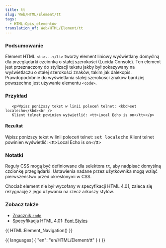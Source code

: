 ```yaml
---
title: tt
slug: Web/HTML/Element/tt
tags:
  - HTML:Opis_elementów
translation_of: Web/HTML/Element/tt
---
```

### Podsumowanie

Element HTML `<tt>...</tt>` tworzy element liniowy wyświetlany domyślną dla przeglądarki czcionką o stałej szerokości (Lucida Console). Ten element jest przeznaczony do stylizacji tekstu jakby był pokazywany na wyświetlaczu o stałej szerokości znaków, takim jak dalekopis. Prawdopodobnie do wyświetlania stałej szerokości znaków bardziej powszechne jest używanie elementu `<code>`.

### Przykład

       <p>Wpisz poniższy tekst w linii poleceń telnet: <kbd>set localecho</kbd><br />
       Klient telnet powinien wyświetlić: <tt>Local Echo is on</tt></p>

#### Rezultat

Wpisz poniższy tekst w linii poleceń telnet: <kbd>set localecho</kbd>
Klient telnet powinien wyświetlić: \<tt>Local Echo is on\</tt>

### Notatki

Reguły CSS mogą być definiowane dla selektora `tt`, aby nadpisać domyślną czcionkę przeglądarki. Ustawienia nadane przez użytkownika mogą wziąć pierwszeństwo przed określonymi w CSS.

Chociaż element nie był wycofany w specyfikacji HTML 4.01, zaleca się rezygnację z jego używania na rzecz arkuszy stylów.

### Zobacz także

- [Znacznik `code`](pl/HTML/Element/code)
- Specyfikacja HTML 4.01: [Font Styles](http://www.w3.org/TR/html4/present/graphics.html#h-15.2)

{{ HTML:Element_Navigation() }}

{{ languages( { "en": "en/HTML/Element/tt" } ) }}
